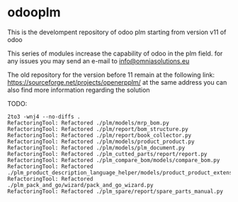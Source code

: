 # odooplm

This is the develompent repository of odoo plm starting from version v11 of odoo

This series of modules increase the capability of odoo in the plm field.
for any issues you may send an e-mail to info@omniasolutions.eu

The old repository for the version before 11 remain at the following link:
https://sourceforge.net/projects/openerpplm/
at the same address you can also find more information regarding the solution

TODO: 
```
2to3 -wnj4 --no-diffs .
RefactoringTool: Refactored ./plm/models/mrp_bom.py
RefactoringTool: Refactored ./plm/report/bom_structure.py
RefactoringTool: Refactored ./plm/report/book_collector.py
RefactoringTool: Refactored ./plm/models/product_product.py
RefactoringTool: Refactored ./plm/models/plm_document.py
RefactoringTool: Refactored ./plm_cutted_parts/report/report.py
RefactoringTool: Refactored ./plm_compare_bom/models/compare_bom.py
RefactoringTool: Refactored ./plm_product_description_language_helper/models/product_product_extension.py
RefactoringTool: Refactored ./plm_pack_and_go/wizard/pack_and_go_wizard.py
RefactoringTool: Refactored ./plm_spare/report/spare_parts_manual.py
```
